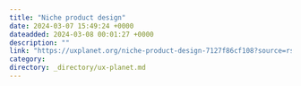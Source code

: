 ```yaml
---
title: "Niche product design"
date: 2024-03-07 15:49:24 +0000
dateadded: 2024-03-08 00:01:27 +0000
description: ""
link: "https://uxplanet.org/niche-product-design-7127f86cf108?source=rss----819cc2aaeee0---4"
category:
directory: _directory/ux-planet.md
---
```

